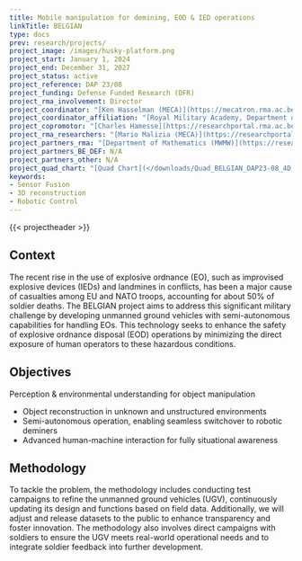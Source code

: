 ```yaml
---
title: Mobile manipulation for demining, EOD & IED operations
linkTitle: BELGIAN
type: docs
prev: research/projects/
project_image: /images/husky-platform.png
project_start: January 1, 2024
project_end: December 31, 2027
project_status: active
project_reference: DAP 23/08
project_funding: Defense Funded Research (DFR)
project_rma_involvement: Director
project_coordinator: "[Ken Hasselman (MECA)](https://mecatron.rma.ac.be/index.php/people/ken-hasselmann/)"
project_coordinator_affiliation: "[Royal Military Academy, Department of Mechanics (MECA)](https://mecatron.rma.ac.be/)"
project_copromotor: "[Charles Hamesse](https://researchportal.rma.ac.be/en/persons/charles-hamesse)"
project_rma_researchers: "[Mario Malizia (MECA)](https://researchportal.rma.ac.be/en/persons/mario-malizia)"
project_partners_rma: "[Department of Mathematics (MWMW)](https://researchportal.rma.ac.be/en/organisations/mathematics)"
project_partners_BE_DEF: N/A
project_partners_other: N/A
project_quad_chart: "[Quad Chart](</downloads/Quad_BELGIAN_DAP23-08_4D Perception.pdf>)"
keywords:
- Sensor Fusion
- 3D reconstruction
- Robotic Control
---
```




{{< projectheader >}}

## Context
The recent rise in the use of explosive ordnance (EO), such as improvised explosive devices (IEDs) and landmines in conflicts, has been a major cause of casualties among EU and NATO troops, accounting for about 50% of soldier deaths. The BELGIAN project aims to address this significant military challenge by developing unmanned ground vehicles with semi-autonomous capabilities for handling EOs. This technology seeks to enhance the safety of explosive ordnance disposal (EOD) operations by minimizing the direct exposure of human operators to these hazardous conditions.

## Objectives
Perception & environmental understanding for object manipulation
- Object reconstruction in unknown and unstructured environments
- Semi-autonomous operation, enabling seamless switchover to robotic deminers
- Advanced human-machine interaction for fully situational awareness

## Methodology
To tackle the problem, the methodology includes conducting test campaigns to refine the unmanned ground vehicles (UGV), continuously updating its design and functions based on field data. Additionally, we will adjust and release datasets to the public to enhance transparency and foster innovation. The methodology also involves direct campaigns with soldiers to ensure the UGV meets real-world operational needs and to integrate soldier feedback into further development.